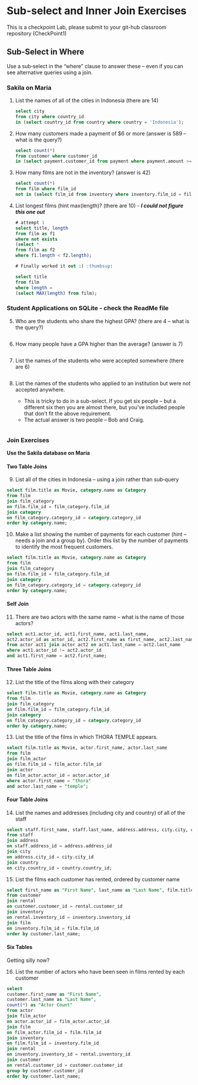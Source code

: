 # Sub-select and Inner Join Exercises

This is a checkpoint Lab, please submit to your git-hub classroom repository (CheckPoint1)

## Sub‐Select in Where

Use a sub‐select in the “where” clause to answer these – even if you can see alternative queries using a join.

### Sakila on Maria

1. List the names of all of the cities in Indonesia (there are 14)

   ```sql
   select city 
   from city where country_id 
   in (select country_id from country where country = 'Indonesia');
   ```

2. How many customers made a payment of $6 or more (answer is 589 – what is the query?)

   ```sql
   select count(*) 
   from customer where customer_id 
   in (select payment.customer_id from payment where payment.amount >= 6);
   ```

3. How many films are not in the inventory? (answer is 42)

   ```sql
   select count(*) 
   from film where film_id 
   not in (select film_id from inventory where inventory.film_id = film.film_id);
   ```

4. List longest films (hint max(length)? (there are 10) - ***I could not figure this one out***

   ```sql
   # attempt 1
   select title, length
   from film as f1
   where not exists
   (select *
   from film as f2
   where f1.length < f2.length);
   
   # Finally worked it out :) :thumbsup:
   
   select title
   from film
   where length = 
   (select MAX(length) from film);
   ```
   
   

### Student Applications on SQLite - check the ReadMe file

5. Who are the students who share the highest GPA? (there are 4 – what is the query?)

   ```sql
   
   ```

   

6. How many people have a GPA higher than the average? (answer is 7)

   ```sql
   
   ```

7. List the names of the students who were accepted somewhere (there are 6)

   ```sql
   
   ```

   

8. List the names of the students who applied to an institution but were not accepted anywhere.
    - This is tricky to do in a sub-select. If you get six people – but a different six then you are almost there, but you’ve included people that don’t fit the above requirement. 
    - The actual answer is two people – Bob and Craig.

    ```sql
    
    ```

### Join Exercises

**Use the Sakila database on Maria**

#### Two Table Joins

9. List all of the cities in Indonesia – using a join rather than sub‐query
```sql
select film.title as Movie, category.name as Category
from film 
join film_category
on film.film_id = film_category.film_id
join category
on film_category.category_id = category.category_id
order by category.name;
```
10. Make a list showing the number of payments  for each customer (hint – needs a join and a group by). Order this list by the number of payments to identify the most frequent customers.
```sql
select film.title as Movie, category.name as Category
from film 
join film_category
on film.film_id = film_category.film_id
join category
on film_category.category_id = category.category_id
order by category.name;
```

#### Self Join

11. There are two actors with the same name – what is the name of those actors?
```sql
select act1.actor_id, act1.first_name, act1.last_name,
act2.actor_id as actor_id, act2.first_name as first_name, act2.last_name as last_name
from actor act1 join actor act2 on act1.last_name = act2.last_name
where act1.actor_id != act2.actor_id
and act1.first_name = act2.first_name;
```
#### Three Table Joins

12. List the title of the films along with their category
```sql
select film.title as Movie, category.name as Category
from film 
join film_category
on film.film_id = film_category.film_id
join category
on film_category.category_id = category.category_id
order by category.name;
```
13. List the title of the films in which THORA TEMPLE appears.
```sql
select film.title as Movie, actor.first_name, actor.last_name
from film 
join film_actor
on film.film_id = film_actor.film_id
join actor
on film_actor.actor_id = actor.actor_id
where actor.first_name = "thora"
and actor.last_name = "temple";
```

#### Four Table Joins

14. List the names and addresses (including city and country) of all of the staff
```sql
select staff.first_name, staff.last_name, address.address, city.city, country.country
from staff 
join address
on staff.address_id = address.address_id
join city
on address.city_id = city.city_id
join country
on city.country_id = country.country_id;
```
15. List the films each customer has rented, ordered by customer name
```sql
select first_name as "First Name", last_name as "Last Name", film.title as "Film Title"
from customer
join rental
on customer.customer_id = rental.customer_id
join inventory
on rental.inventory_id = inventory.inventory_id
join film
on inventory.film_id = film.film_id
order by customer.last_name;
```

#### Six Tables

Getting silly now?

16. List the number of actors who have been seen in films rented by each customer
```sql
select
customer.first_name as "First Name", 
customer.last_name as "Last Name", 
count(*) as "Actor Count"
from actor
join film_actor
on actor.actor_id = film_actor.actor_id
join film
on film_actor.film_id = film.film_id
join inventory
on film.film_id = inventory.film_id
join rental 
on inventory.inventory_id = rental.inventory_id
join customer
on rental.customer_id = customer.customer_id
group by customer.customer_id
order by customer.last_name;
```

